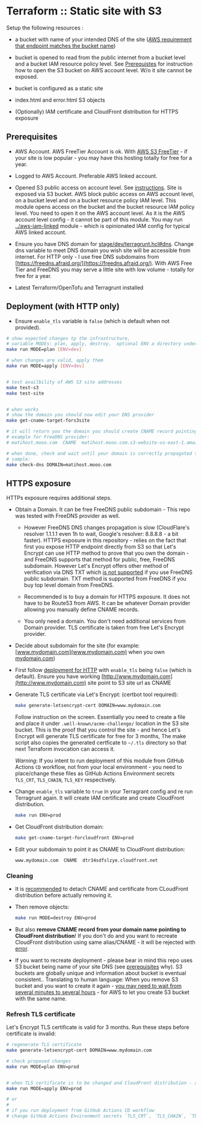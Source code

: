 # Terraform :: Static site with S3

Setup the following resources :

* a bucket with name of your intended DNS of the site ([AWS requirement that endpoint matches the bucket name](https://docs.aws.amazon.com/AmazonS3/latest/userguide/WebsiteEndpoints.html?icmpid=docs_amazons3_console#website-endpoint-dns-cname))

* bucket is opened to read from the public internet from a bucket level and a bucket IAM resource policy level. See [Prerequistes](#prerequisites) for instruction how to open the S3 bucket on AWS account level. W/o it site cannot be exposed.

* bucket is configured as a static site

* index.html and error.html S3 objects

* (Optionally) IAM certificate and CloudFront distribution for HTTPS exposure

## Prerequisites

* AWS Account. AWS FreeTier Account is ok. With [AWS S3 FreeTier](https://aws.amazon.com/free/storage/s3/) - if your site is low popular - you may have this hosting totally for free for a year.

* Logged to AWS Account. Preferable AWS linked account.

* Opened S3 public access on account level. See [instructions](https://docs.aws.amazon.com/AmazonS3/latest/userguide/configuring-block-public-access-account.html). Site is exposed via S3 bucket. AWS block public access on AWS account level, on a bucket level and on a bucket resource policy IAM level. This module opens access on the bucket and the bucket resource IAM policy level.
You need to open it on the AWS account level. As it is the AWS account level config - it cannot be part of this module.
You may run  [../aws-iam-linked](../aws-iam-linked) module - which is opinionated IAM config for typical AWS linked account.

* Ensure you have DNS domain for [stage/dev/terragrunt.hcl#dns](stage/dev/terragrunt.hcl). Change dns variable to meet DNS domain you wish site will be accessible from internet. For HTTP only - I use free DNS subdomains from [https://freedns.afraid.org/](https://freedns.afraid.org/). With AWS Free Tier and FreeDNS you may serve a little site with low volume - totally for free for a year.

* Latest Terraform/OpenTofu and Terragrunt installed

## Deployment (with HTTP only)

* Ensure `enable_tls` variable is `false` (which is default when not provided).

```bash
# show expected changes tp the infrastructure,
# variable MODEs: plan, apply, destroy,  optional ENV a directory under stage directory
make run MODE=plan [ENV=dev]

# when changes are valid, apply them
make run MODE=apply [ENV=dev]


# test availbility of AWS S3 site addresses
make test-s3
make test-site


# when works
# show the domain you should now edit your DNS provider
make get-cname-target-fors3site

# it will return you the domain you should create CNAME record pointing your site domain to this
# example for FreeDNS provider:
# matihost.mooo.com  CNAME  matihost.mooo.com.s3-website-us-east-1.amazonaws.com

# when done, check and wait until your domain is correctly propagated to public resolvers
# sample:
make check-dns DOMAIN=matihost.mooo.com
```

## HTTPS exposure

HTTPs exposure requires additional steps.

* Obtain a Domain. It can be free FreeDNS public subdomain - This repo was tested with FreeDNS provider as well.

  * However FreeDNS DNS changes propagation is slow (CloudFlare's resolver 1.1.1.1 even 1h to wait, Google's resolver: 8.8.8.8 - a bit faster).
  HTTPS exposure in this repository - relies on the fact that first you expose HTTP endpoint directly from S3 so that Let's Encrypt can use HTTP method to prove that you own the domain - and FreeDNS supports that method for public, free, FreeDNS subdomain.
  However  Let's Encrypt offers other method of verification via DNS TXT which [is not supported](https://github.com/acmesh-official/acme.sh/wiki/dnsapi#dns_freedns) if you use FreeDNS public subdomain. TXT method is supported from FreeDNS if you buy top level domain from FreeDNS.

  * Recommended is to buy a domain for HTTPS exposure. It does not have to be Route53 from AWS. It can be whatever Domain provider allowing you manually define CNAME records.

  * You only need a domain. You don't need additional services from Domain provider. TLS certificate is taken from free Let's Encrypt provider.

* Decide about subdomain for the site (for example: [www.mydomain.com](www.mydomain.com) when you own [mydomain.com](mydomain.com))

* First follow [deployment for HTTP](#deployment-with-http-only) with  `enable_tls` being `false` (which is default).
Ensure you have working [http://www.mydomain.com](http://www.mydomain.com) site point to S3 site url as CNAME

* Generate TLS certificate via Let's Encrypt: (certbot tool required):

    ```bash
    make generate-letsencrypt-cert DOMAIN=www.mydomain.com
    ```

    Follow instruction on the screen. Essentially you need to create a file and place it under `.well-known/acme-challenge/` location in the S3 site bucket. This is the proof that you control the site - and hence Let's Encrypt will generate TLS certificate for free for 3 months,
    The make script also copies the generated certficate to `~/.tls` directory so that next Terraform invocation can access it.

    _Warning_: If you intent to run deployment of this module from GitHub Actions `CD` workflow, not from your local environment - you need to place/change these files as GitHub Actions Environment secrets `TLS_CRT`, `TLS_CHAIN`, `TLS_KEY` respectively.

* Change `enable_tls` variable to `true` in your Terragrant config and re run Terragrunt again.
It will create IAM certificate and create CloudFront distribution.

    ```bash
    make run ENV=prod
    ```

* Get CloudFront distribution domain:

    ```bash
    make get-cname-target-forcloudfront ENV=prod
    ```

* Edit your subdomain to point it as CNAME to CloudFront distribution:

    ```txt
    www.mydomain.com  CNAME  dtr34sdfslzye.cloudfront.net
    ```

### Cleaning

* It is [recommended](https://repost.aws/questions/QUAlePGv3PSkmeeEVfRVKpVw/cloudfront-distribution-cannot-be-removed) to detach CNAME and certificate from CLoudFront distribution before actually removing it.

* Then remove objects:

    ```bash
    make run MODE=destroy ENV=prod
    ```

* But also **remove CNAME record from your domain name pointing to CloudFront distribution**!
If you don't do and you want to recreate CloudFront distribution using same alias/CNAME - it will be rejected with [error](https://docs.aws.amazon.com/AmazonCloudFront/latest/DeveloperGuide/troubleshooting-distributions.html#troubleshoot-incorrectly-configured-DNS-record-error).

* If you want to recreate deployment - please bear in mind this repo uses S3 bucket being name of your site DNS (see [prerequisites](#prerequisites) why). S3 buckets are globally unique and information about bucket is eventual consistent.. Translating to human language:
When you remove S3 bucket and you want to create it again - [you may need to wait from several minutes to several hours](https://serverfault.com/a/770488) - for AWS to let you create S3 bucket with the same name.

### Refresh TLS certificate

Let's Encrypt TLS certificate is valid for 3 months.
Run these steps before certificate is invalid:

```bash
# regenerate TLS certificate
make generate-letsencrypt-cert DOMAIN=www.mydomain.com

# check proposed changes
make run MODE=plan ENV=prod


# when TLS certificate is to be changed and CloudFront distribution - apply
make run MODE=apply ENV=prod

# or
#
# if you run deployment from GitHub Actions CD workflow
# change GitHub Actions Environment secrets `TLS_CRT`, `TLS_CHAIN`, `TLS_KEY` and re-run CD workflow for that environment
```

